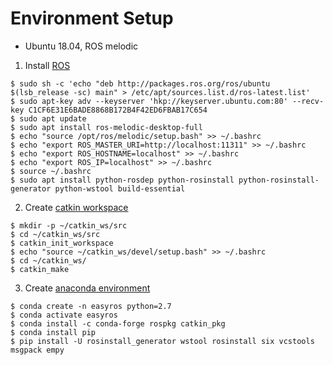 # Environment Setup

- Ubuntu 18.04, ROS melodic

1. Install [ROS](http://wiki.ros.org/melodic/Installation/Ubuntu)
```
$ sudo sh -c 'echo "deb http://packages.ros.org/ros/ubuntu $(lsb_release -sc) main" > /etc/apt/sources.list.d/ros-latest.list'
$ sudo apt-key adv --keyserver 'hkp://keyserver.ubuntu.com:80' --recv-key C1CF6E31E6BADE8868B172B4F42ED6FBAB17C654
$ sudo apt update
$ sudo apt install ros-melodic-desktop-full
$ echo "source /opt/ros/melodic/setup.bash" >> ~/.bashrc
$ echo "export ROS_MASTER_URI=http://localhost:11311" >> ~/.bashrc
$ echo "export ROS_HOSTNAME=localhost" >> ~/.bashrc
$ echo "export ROS_IP=localhost" >> ~/.bashrc
$ source ~/.bashrc
$ sudo apt install python-rosdep python-rosinstall python-rosinstall-generator python-wstool build-essential
```

2. Create [catkin workspace](http://wiki.ros.org/ko/catkin/Tutorials/create_a_workspace)
```
$ mkdir -p ~/catkin_ws/src
$ cd ~/catkin_ws/src
$ catkin_init_workspace
$ echo "source ~/catkin_ws/devel/setup.bash" >> ~/.bashrc
$ cd ~/catkin_ws/
$ catkin_make
```

3. Create [anaconda environment](https://github.com/Ankur-Deka/PyTorch-with-ROS-Installation-Guide)
```
$ conda create -n easyros python=2.7
$ conda activate easyros
$ conda install -c conda-forge rospkg catkin_pkg 
$ conda install pip
$ pip install -U rosinstall_generator wstool rosinstall six vcstools msgpack empy
```